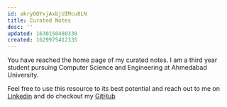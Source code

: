 ```yaml
---
id: akryOQYxjAxbjUIMcu8LN
title: Curated Notes
desc: ''
updated: 1630150480330
created: 1629975412335
---
```


You have reached the home page of my curated notes. I am a third year student pursuing Computer Science and Engineering at Ahmedabad University.

Feel free to use this resource to its best potential and reach out to me on [Linkedin](https://www.linkedin.com/in/sameep-vani/) and do checkout my [GitHub](https://github.com/Sameep1234)